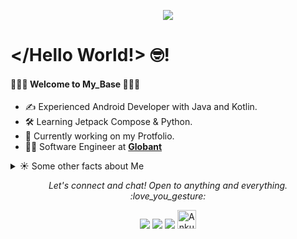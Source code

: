 <p align="center">
  <img src="https://user-images.githubusercontent.com/47925684/99762860-790fef00-2b1f-11eb-815d-6725ac6b1276.png">
</p>


# </Hello World!> :nerd_face:!

#### :palm_tree::evergreen_tree::palm_tree: Welcome to My_Base :palm_tree::evergreen_tree::palm_tree:

- :writing_hand: Experienced Android Developer with Java and Kotlin.
- 🛠 Learning Jetpack Compose & Python.
- 📱&nbsp;Currently working on my Protfolio.
- 👨‍💻&nbsp;Software Engineer at **[Globant](https://www.globant.com/)**

<details>
  <summary>☀️ Some other facts about Me</summary>
  <br>
  
  - 🎶 While coding I like to listen to soothing music.
  - ⭐️ Travelling and Expolring new places. 

  ![My github stats](https://github-readme-stats.vercel.app/api?username=ankushyerawar&show_icons=true&theme=nord)
  <br><br>
</details>

<p align="center">
  <i>Let's connect and chat! Open to anything and everything.	:love_you_gesture: </i>

  <p align="center">
    <a href="https://twitter.com/ankush_yerawar" alt="Twitter"><img src="https://raw.githubusercontent.com/jayehernandez/jayehernandez/3f5402efef9a0ae89211a6e04609558e862ca616/readme/twitter-fill.svg"></a>
    <a href="https://in.linkedin.com/in/ankush-yerawar" alt="Linkedin"><img src="https://raw.githubusercontent.com/jayehernandez/jayehernandez/3f5402efef9a0ae89211a6e04609558e862ca616/readme/linkedin-fill.svg"></a>
    <a href="mailto:ankushyerawar@gmail.com.com" alt="Contact me"><img src="https://raw.githubusercontent.com/jayehernandez/jayehernandez/3f5402efef9a0ae89211a6e04609558e862ca616/readme/mail-fill.svg"></a>
    <a href="https://dev.to/ankushyerawar">
  <img src="https://d2fltix0v2e0sb.cloudfront.net/dev-badge.svg" alt="Ankush Yerawar's DEV Profile" height="30" width="30">
</a>
  </p>
</p>

